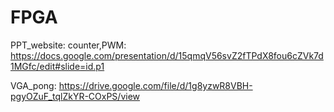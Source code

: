 # FPGA

PPT_website:
  counter,PWM: <https://docs.google.com/presentation/d/15qmqV56svZ2fTPdX8fou6cZVk7d1MGfc/edit#slide=id.p1>
  
  VGA_pong: <https://drive.google.com/file/d/1g8yzwR8VBH-pgyOZuF_tqlZkYR-COxPS/view>
